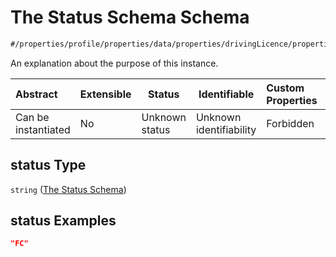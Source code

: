 # The Status Schema Schema

```txt
#/properties/profile/properties/data/properties/drivingLicence/properties/status#/properties/profile/properties/data/properties/drivingLicence/properties/status
```

An explanation about the purpose of this instance.


| Abstract            | Extensible | Status         | Identifiable            | Custom Properties | Additional Properties | Access Restrictions | Defined In                                                                                       |
| :------------------ | ---------- | -------------- | ----------------------- | :---------------- | --------------------- | ------------------- | ------------------------------------------------------------------------------------------------ |
| Can be instantiated | No         | Unknown status | Unknown identifiability | Forbidden         | Allowed               | none                | [policy_transaction.schema.json\*](../out/policy_transaction.schema.json "open original schema") |

## status Type

`string` ([The Status Schema](policy_transaction-properties-the-profile-schema-properties-the-data-schema-properties-the-drivinglicence-schema-properties-the-status-schema.md))

## status Examples

```json
"FC"
```
